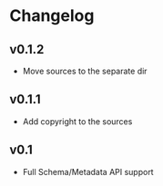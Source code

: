 # Changelog

## v0.1.2

* Move sources to the separate dir

## v0.1.1

* Add copyright to the sources

## v0.1

* Full Schema/Metadata API support
